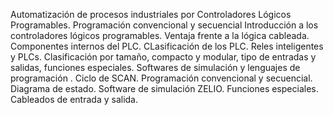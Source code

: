 Automatización de procesos industriales por Controladores Lógicos Programables. Programación convencional y secuencial Introducción a los controladores lógicos programables. 
Ventaja frente a la lógica cableada. 
Componentes internos del PLC. 
CLasificación de los PLC. 
Reles inteligentes y PLCs. 
Clasificación por tamaño, compacto y modular, tipo de entradas y salidas, funciones especiales. 
Softwares de simulación y lenguajes de programación . 
Ciclo de SCAN. 
Programación convencional y secuencial. 
Diagrama de estado. 
Software de simulación ZELIO. 
Funciones especiales. 
Cableados de entrada y salida.